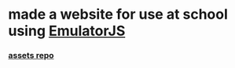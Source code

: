 # made a website for use at school using [EmulatorJS](https://github.com/emulatorjs/emulatorjs/)

### [assets repo](https://github.com/vincentborrego/assets)
